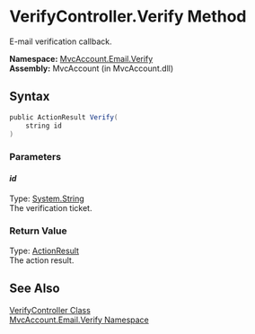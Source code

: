 VerifyController.Verify Method
==============================
E-mail verification callback.

**Namespace:** [MvcAccount.Email.Verify][1]  
**Assembly:** MvcAccount (in MvcAccount.dll)

Syntax
------

```csharp
public ActionResult Verify(
	string id
)
```

### Parameters

#### *id*
Type: [System.String][2]  
The verification ticket.

### Return Value
Type: [ActionResult][3]  
The action result.

See Also
--------
[VerifyController Class][4]  
[MvcAccount.Email.Verify Namespace][1]  

[1]: ../README.md
[2]: http://msdn2.microsoft.com/en-us/library/s1wwdcbf
[3]: http://msdn2.microsoft.com/en-us/library/dd493064
[4]: README.md